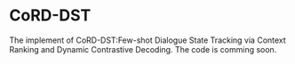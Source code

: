 # CoRD-DST
The implement of CoRD-DST:Few-shot Dialogue State Tracking  via Context Ranking and Dynamic Contrastive Decoding. The code is comming soon.
